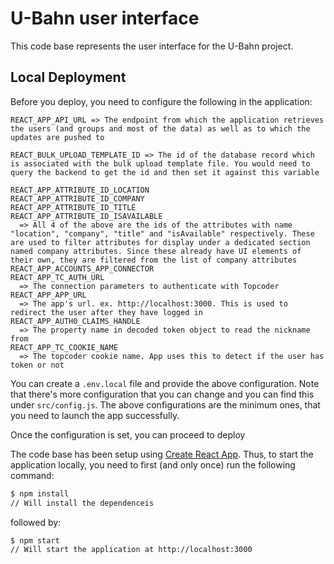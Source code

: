 # U-Bahn user interface

This code base represents the user interface for the U-Bahn project.

## Local Deployment

Before you deploy, you need to configure the following in the application:

```text
REACT_APP_API_URL => The endpoint from which the application retrieves the users (and groups and most of the data) as well as to which the updates are pushed to

REACT_BULK_UPLOAD_TEMPLATE_ID => The id of the database record which is associated with the bulk upload template file. You would need to query the backend to get the id and then set it against this variable

REACT_APP_ATTRIBUTE_ID_LOCATION
REACT_APP_ATTRIBUTE_ID_COMPANY
REACT_APP_ATTRIBUTE_ID_TITLE
REACT_APP_ATTRIBUTE_ID_ISAVAILABLE
  => All 4 of the above are the ids of the attributes with name "location", "company", "title" and "isAvailable" respectively. These are used to filter attributes for display under a dedicated section named company attributes. Since these already have UI elements of their own, they are filtered from the list of company attributes
REACT_APP_ACCOUNTS_APP_CONNECTOR
REACT_APP_TC_AUTH_URL
  => The connection parameters to authenticate with Topcoder
REACT_APP_APP_URL
  => The app's url. ex. http://localhost:3000. This is used to redirect the user after they have logged in
REACT_APP_AUTH0_CLAIMS_HANDLE
  => The property name in decoded token object to read the nickname from
REACT_APP_TC_COOKIE_NAME
  => The topcoder cookie name. App uses this to detect if the user has token or not
```

You can create a `.env.local` file and provide the above configuration. Note that there's more configuration that you can change and you can find this under `src/config.js`. The above configurations are the minimum ones, that you need to launch the app successfully.

Once the configuration is set, you can proceed to deploy

The code base has been setup using [Create React App](https://github.com/facebook/create-react-app). Thus, to start the application locally, you need to first (and only once) run the following command:

```bash
$ npm install
// Will install the dependenceis
```

followed by:

```bash
$ npm start
// Will start the application at http://localhost:3000
```
